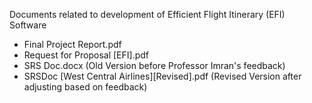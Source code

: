 Documents related to development of Efficient Flight Itinerary (EFI) Software
- Final Project Report.pdf
- Request for Proposal [EFI].pdf
- SRS Doc.docx (Old Version before Professor Imran's feedback)
- SRSDoc [West Central Airlines][Revised].pdf (Revised Version after adjusting based on feedback)
